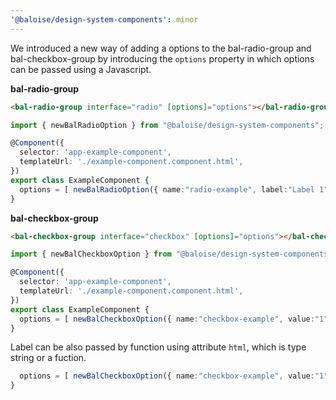 ```yaml
---
'@baloise/design-system-components': minor
---
```


We introduced a new way of adding a options to the bal-radio-group and bal-checkbox-group by introducing the `options` property in which options can be passed using a Javascript.

**bal-radio-group**

```html
<bal-radio-group interface="radio" [options]="options"></bal-radio-group>
```

```typescript
import { newBalRadioOption } from "@baloise/design-system-components";

@Component({
  selector: 'app-example-component',
  templateUrl: './example-component.component.html',
})
export class ExampleComponent {
  options = [ newBalRadioOption({ name:"radio-example", label:"Label 1",  value:"1" }), newBalRadioOption({ name:"radio-example", label:"Label 2",  value:"2" }) ]
}
```

**bal-checkbox-group**

```html
<bal-checkbox-group interface="checkbox" [options]="options"></bal-checkbox-group>
```

```typescript
import { newBalCheckboxOption } from "@baloise/design-system-components";

@Component({
  selector: 'app-example-component',
  templateUrl: './example-component.component.html',
})
export class ExampleComponent {
  options = [ newBalCheckboxOption({ name:"checkbox-example", value:"1", html: 'Label 1' }), newBalCheckboxOption({ name:"checkbox-example", value:"2", html: 'Label 2' }) ]
}
```

Label can be also passed by function using attribute `html`, which is type string or a fuction.

```typescript
  options = [ newBalCheckboxOption({ name:"checkbox-example", value:"1", html: () => 'Label 1' }) ]
}
```
